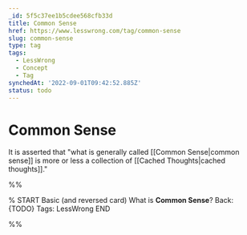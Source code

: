 ```yaml
---
_id: 5f5c37ee1b5cdee568cfb33d
title: Common Sense
href: https://www.lesswrong.com/tag/common-sense
slug: common-sense
type: tag
tags:
  - LessWrong
  - Concept
  - Tag
synchedAt: '2022-09-01T09:42:52.885Z'
status: todo
---
```


# Common Sense

It is asserted that "what is generally called [[Common Sense|common sense]] is more or less a collection of [[Cached Thoughts|cached thoughts]]."


%%

% START
Basic (and reversed card)
What is **Common Sense**?
Back: {TODO}
Tags: LessWrong
END

%%
	
